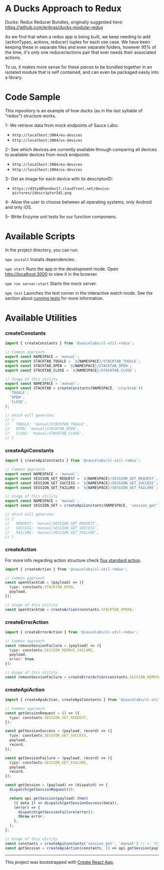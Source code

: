 # A Ducks Approach to Redux

Ducks: Redux Reducer Bundles, originally suggested here: https://github.com/erikras/ducks-modular-redux

As we find that when a redux app is being built, we keep needing to add {actionTypes, actions, reducer} tuples for each use case. We have been keeping these in separate files and even separate folders, however 95% of the time, it's only one reducer/actions pair that ever needs their associated actions.

To us, it makes more sense for these pieces to be bundled together in an isolated module that is self contained, and can even be packaged easily into a library. 


# Code Sample

This repository is an example of how ducks (as in the last syllable of "redux") structure works. 

1- We retrieve data from mock endpoints of Sauce Labs:
- `http://localhost:3004/eu-devices`
- `http://localhost:3004/us-devices`

2- See which devices are currently available through comparing all devices to available devices from mock endpoints:
- `http://localhost:3004/eu-devices`
- `http://localhost:3004/us-devices`

3- Get an image for each device with its descriptorID:
- `https://d3ty40hendov17.cloudfront.net/device-pictures/{descriptorId}.png`

4- Allow the user to choose between all operating systems, only Android and only iOS.

5- Write Enzyme unit tests for our function componens.



# Available Scripts

In the project directory, you can run:

`npm install`
Installs dependencies.

`npm start`
Runs the app in the development mode.
Open [http://localhost:3000](http://localhost:3000) to view it in the browser.

`npm run server:start`
Starts the mock server.

`npm test`
Launches the test runner in the interactive watch mode.
See the section about [running tests](https://facebook.github.io/create-react-app/docs/running-tests) for more information.


# Available Utilities

### createConstants
```js
import { createConstants } from '@saucelabs/sl-util-redux';

// Common approach
export const NAMESPACE = 'manual';
export const STACKTAB_TOGGLE = `${NAMESPACE}/STACKTAB_TOGGLE`;
export const STACKTAB_OPEN = `${NAMESPACE}/STACKTAB_OPEN`;
export const STACKTAB_CLOSE = `${NAMESPACE}/STACKTAB_CLOSE`;

// Usage of this utility
export const NAMESPACE = 'manual';
export const STACKTAB = createConstants(NAMESPACE, 'stacktab')(
  'TOGGLE',
  'OPEN',
  'CLOSE',
);

// which will generate:
// {
//   TOGGLE: 'manual/STACKTAB_TOGGLE',
//   OPEN: 'manual/STACKTAB_OPEN',
//   CLOSE: 'manual/STACKTAB_CLOSE',
// }
```

### createApiConstants
```js
import { createApiConstants } from '@saucelabs/sl-util-redux';

// Common approach
export const NAMESPACE = 'manual';
export const SESSION_GET_REQUEST = `${NAMESPACE}/SESSION_GET_REQUEST`;
export const SESSION_GET_SUCCESS = `${NAMESPACE}/SESSION_GET_SUCCESS`;
export const SESSION_GET_FAILURE = `${NAMESPACE}/SESSION_GET_FAILURE`;

// Usage of this utility
export const NAMESPACE = 'manual';
export const SESSION_GET = createApiConstants(NAMESPACE, 'session_get');

// which will generate:
// {
//   REQUEST: 'manual/SESSION_GET_REQUEST',
//   SUCCESS: 'manual/SESSION_GET_SUCCESS',
//   FAILURE: 'manual/SESSION_GET_FAILURE',
// }
```

### createAction
For more info regarding action structure check [flux standard action](https://github.com/acdlite/flux-standard-action).

```js
import { createAction } from '@saucelabs/sl-util-redux';

// Common approach
const openStacktab = (payload) => ({
  type: constants.STACKTAB_OPEN,
  payload,
});

// Usage of this utility
const openStacktab = createAction(constants.STACKTAB_OPEN);
```

### createErrorAction
```js
import { createErrorAction } from '@saucelabs/sl-util-redux';

// Common approach
const removeSessionFailure = (payload) => ({
  type: constants.SESSION_REMOVE_FAILURE,
  payload,
  error: true,
});

// Usage of this utility
const removeSessionFailure = createErrorAction(constants.SESSION_REMOVE_FAILURE);
```

### createApiAction
```js
import { createApiAction, createApiConstants } from '@saucelabs/sl-util-redux';

// Common approach
const getSessionRequest = () => ({
  type: constants.SESSION_GET_REQUEST,
});

const getSessionSuccess = (payload, record) => ({
  type: constants.SESSION_GET_SUCCESS,
  payload,
  record,
});

const getSessionFailure = (payload, record) => ({
  type: constants.SESSION_GET_FAILURE,
  payload,
  record,
});

const getSession = (payload) => (dispatch) => {
  dispatch(getSessionRequest());

  return api.getSession(payload).then(
    ({ data }) => dispatch(getSessionSuccess(data)),
    (error) => {
      dispatch(getSessionFailure(error));
      throw error;
    },
  );
};

// Usage of this utility
const constants = createApiConstants('session_get', 'manual') // <- this should be imported from constants file
const getSession = createApiAction(constants, () => api.getSession(payload));
```

---

This project was bootstrapped with [Create React App](https://github.com/facebook/create-react-app).
